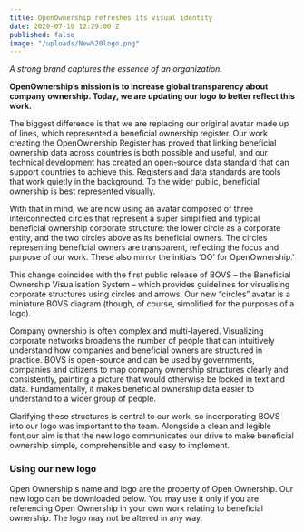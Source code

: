 ```yaml
---
title: OpenOwnership refreshes its visual identity
date: 2020-07-10 12:29:00 Z
published: false
image: "/uploads/New%20logo.png"
---
```


*A strong brand captures the essence of an organization.*

**OpenOwnership’s mission is to increase global transparency about company ownership. Today, we are updating our logo to better reflect this work.**

The biggest difference is that we are replacing our original avatar made up of lines, which represented a beneficial ownership register. Our work creating the OpenOwnership Register has proved that linking beneficial ownership data across countries is both possible and useful, and our technical development has created an open-source data standard that can support countries to achieve this. Registers and data standards are tools that work quietly in the background. To the wider public, beneficial ownership is best represented visually. 

With that in mind, we are now using an avatar composed of three interconnected circles that represent a super simplified and typical beneficial ownership corporate structure: the lower circle as a corporate entity, and the two circles above as its beneficial owners. The circles representing beneficial owners are transparent, reflecting the focus and purpose of our work. These also mirror the initials ‘OO’ for OpenOwnership.' 

This change coincides with the first public release of BOVS – the Beneficial Ownership Visualisation System – which provides guidelines for visualising corporate structures using circles and arrows. Our new “circles” avatar is a miniature BOVS diagram (though, of course, simplified for the purposes of a logo).

Company ownership is often complex and multi-layered. Visualizing corporate networks broadens the number of people that can intuitively understand how companies and beneficial owners are structured in practice. BOVS is open-source and can be used by governments, companies and citizens to map company ownership structures clearly and consistently, painting a picture that would otherwise be locked in text and data. Fundamentally, it makes beneficial ownership data easier to understand to a wider group of people.





Clarifying these structures is central to our work, so incorporating BOVS into our logo was important to the team. Alongside a clean and legible font,our aim is that the new logo communicates our drive to make beneficial ownership simple, comprehensible and easy to implement.

### Using our new logo

Open Ownership's name and logo are the property of Open Ownership. Our new logo can be downloaded below. You may use it only if you are referencing Open Ownership in your own work relating to beneficial ownership. The logo may not be altered in any way.



